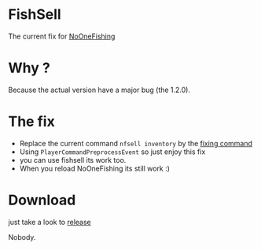 # FishSell

The current fix for [NoOneFishing](https://www.spigotmc.org/resources/noonefishing-30-unique-fish-with-a-huge-number-of-settings-baits-competition-antiafk-system.93692/)

# Why ? 
Because the actual version have a major bug (the 1.2.0).


# The fix

- Replace the current command `nfsell inventory` by the [fixing command]()
- Using `PlayerCommandPreprocessEvent` so just enjoy this fix
- you can use fishsell its work too.
- When you reload NoOneFishing its still work :)


# Download

just take a look to [release](https://github.com/Nobodyno-boop/fixnoOnefishing/releases)


Nobody.
